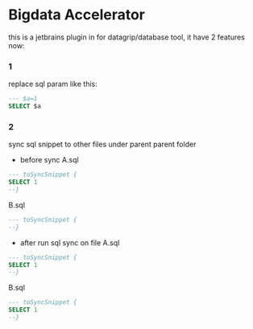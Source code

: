 
# Bigdata Accelerator

this is a jetbrains plugin in for datagrip/database tool,
it have 2 features now:

### 1

replace sql param like this:

```SQL
--- $a=1
SELECT $a
```

### 2

sync sql snippet to other files under parent parent folder

* before sync
A.sql
```SQL
--- toSyncSnippet {
SELECT 1
--}
```

B.sql
```SQL
--- toSyncSnippet {
--}
```

* after run sql sync on file A.sql
```SQL
--- toSyncSnippet {
SELECT 1
--}
```

B.sql
```SQL
--- toSyncSnippet {
SELECT 1
--}
```
